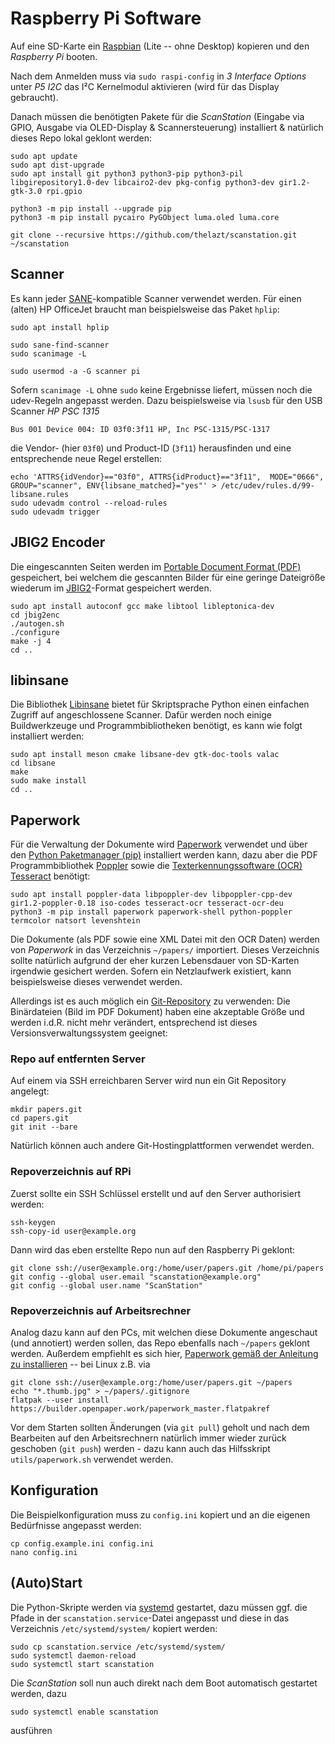 Raspberry Pi Software
=====================

Auf eine SD-Karte ein [Raspbian](https://www.raspberrypi.org/software/operating-systems/) (Lite -- ohne Desktop) kopieren und den *Raspberry Pi* booten.

Nach dem Anmelden muss via `sudo raspi-config` in *3 Interface Options* unter *P5 I2C* das I²C Kernelmodul aktivieren (wird für das Display gebraucht).

Danach müssen die benötigten Pakete für die *ScanStation* (Eingabe via GPIO, Ausgabe via OLED-Display & Scannersteuerung) installiert & natürlich dieses Repo lokal geklont werden:

	sudo apt update
	sudo apt dist-upgrade
	sudo apt install git python3 python3-pip python3-pil libgirepository1.0-dev libcairo2-dev pkg-config python3-dev gir1.2-gtk-3.0 rpi.gpio 

	python3 -m pip install --upgrade pip
	python3 -m pip install pycairo PyGObject luma.oled luma.core

	git clone --recursive https://github.com/thelazt/scanstation.git ~/scanstation


Scanner
-------

Es kann jeder [SANE](https://de.wikipedia.org/wiki/Scanner_Access_Now_Easy)-kompatible Scanner verwendet werden.
Für einen (alten) HP OfficeJet braucht man beispielsweise das Paket `hplip`:

	sudo apt install hplip

	sudo sane-find-scanner
	sudo scanimage -L

	sudo usermod -a -G scanner pi

Sofern `scanimage -L` ohne `sudo` keine Ergebnisse liefert, müssen noch die udev-Regeln angepasst werden. Dazu beispielsweise via `lsusb` für den USB Scanner *HP PSC 1315*

	Bus 001 Device 004: ID 03f0:3f11 HP, Inc PSC-1315/PSC-1317

die Vendor- (hier `03f0`) und Product-ID (`3f11`) herausfinden und eine entsprechende neue Regel erstellen:

	echo 'ATTRS{idVendor}=="03f0", ATTRS{idProduct}=="3f11",  MODE="0666", GROUP="scanner", ENV{libsane_matched}="yes"' > /etc/udev/rules.d/99-libsane.rules
	sudo udevadm control --reload-rules
	sudo udevadm trigger


JBIG2 Encoder
-------------

Die eingescannten Seiten werden im [Portable Document Format (PDF)](https://de.wikipedia.org/wiki/Portable_Document_Format) gespeichert, bei welchem die gescannten Bilder für eine geringe Dateigröße wiederum im [JBIG2](https://de.wikipedia.org/wiki/JBIG2)-Format gespeichert werden.

	sudo apt install autoconf gcc make libtool libleptonica-dev
	cd jbig2enc
	./autogen.sh
	./configure
	make -j 4
	cd ..


libinsane
---------

Die Bibliothek [Libinsane](https://gitlab.gnome.org/World/OpenPaperwork/libinsane) bietet für Skriptsprache Python einen einfachen Zugriff auf angeschlossene Scanner.
Dafür werden noch einige Buildwerkzeuge und Programmbibliotheken benötigt, es kann wie folgt installiert werden:

	sudo apt install meson cmake libsane-dev gtk-doc-tools valac
	cd libsane
	make
	sudo make install
	cd ..


Paperwork
---------

Für die Verwaltung der Dokumente wird [Paperwork](https://openpaper.work/) verwendet und über den [Python Paketmanager (pip)](https://de.wikipedia.org/wiki/Pip_(Python)) installiert werden kann, dazu aber die PDF Programmbibliothek [Poppler](https://de.wikipedia.org/wiki/Poppler) sowie die [Texterkennungssoftware (OCR)](https://de.wikipedia.org/wiki/Texterkennung) [Tesseract](https://de.wikipedia.org/wiki/Tesseract_(Software)) benötigt:

	sudo apt install poppler-data libpoppler-dev libpoppler-cpp-dev gir1.2-poppler-0.18 iso-codes tesseract-ocr tesseract-ocr-deu 
	python3 -m pip install paperwork paperwork-shell python-poppler termcolor natsort levenshtein

Die Dokumente (als PDF sowie eine XML Datei mit den OCR Daten) werden von *Paperwork* in das Verzeichnis `~/papers/` importiert.
Dieses Verzeichnis sollte natürlich aufgrund der eher kurzen Lebensdauer von SD-Karten irgendwie gesichert werden.
Sofern ein Netzlaufwerk existiert, kann beispielsweise dieses verwendet werden.

Allerdings ist es auch möglich ein [Git-Repository](https://de.wikipedia.org/wiki/Git) zu verwenden:
Die Binärdateien (Bild im PDF Dokument) haben eine akzeptable Größe und werden i.d.R. nicht mehr verändert, entsprechend ist dieses Versionsverwaltungssystem geeignet:


### Repo auf entfernten Server

Auf einem via SSH erreichbaren Server wird nun ein Git Repository angelegt:

	mkdir papers.git
	cd papers.git
	git init --bare

Natürlich können auch andere Git-Hostingplattformen verwendet werden.


### Repoverzeichnis auf RPi

Zuerst sollte ein SSH Schlüssel erstellt und auf den Server authorisiert werden:

	ssh-keygen
	ssh-copy-id user@example.org

Dann wird das eben erstellte Repo nun auf den Raspberry Pi geklont:

	git clone ssh://user@example.org:/home/user/papers.git /home/pi/papers
	git config --global user.email "scanstation@example.org"
	git config --global user.name "ScanStation"


### Repoverzeichnis auf Arbeitsrechner

Analog dazu kann auf den PCs, mit welchen diese Dokumente angeschaut (und annotiert) werden sollen, das Repo ebenfalls nach `~/papers` geklont werden. Außerdem empfiehlt es sich hier, [Paperwork gemäß der Anleitung zu installieren](https://gitlab.gnome.org/World/OpenPaperwork/paperwork/#installation) -- bei Linux z.B. via 

	git clone ssh://user@example.org:/home/user/papers.git ~/papers
	echo "*.thumb.jpg" > ~/papers/.gitignore
	flatpak --user install https://builder.openpaper.work/paperwork_master.flatpakref

Vor dem Starten sollten Änderungen (via `git pull`) geholt und nach dem Bearbeiten auf den Arbeitsrechnern natürlich immer wieder zurück geschoben (`git push`) werden - dazu kann auch das Hilfsskript `utils/paperwork.sh` verwendet werden.


Konfiguration
-------------

Die Beispielkonfiguration muss zu `config.ini` kopiert und an die eigenen Bedürfnisse angepasst werden:

	cp config.example.ini config.ini
	nano config.ini


(Auto)Start
-----------

Die Python-Skripte werden via [systemd](https://de.wikipedia.org/wiki/Systemd) gestartet, dazu müssen ggf. die Pfade in der `scanstation.service`-Datei angepasst und diese in das Verzeichnis `/etc/systemd/system/` kopiert werden:

	sudo cp scanstation.service /etc/systemd/system/
	sudo systemctl daemon-reload
	sudo systemctl start scanstation

Die *ScanStation* soll nun auch direkt nach dem Boot automatisch gestartet werden, dazu

	sudo systemctl enable scanstation

ausführen

